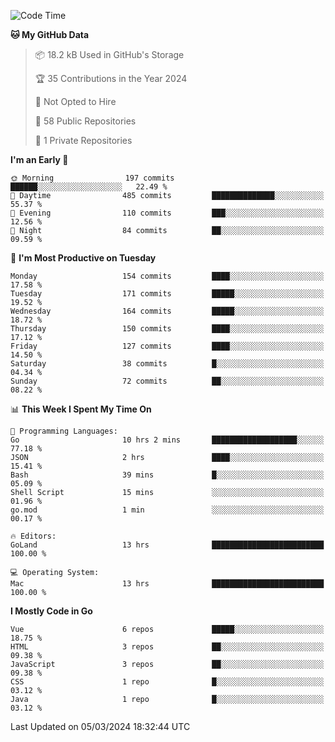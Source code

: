 <!--START_SECTION:waka-->
![Code Time](http://img.shields.io/badge/Code%20Time-1%2C033%20hrs%204%20mins-blue)

**🐱 My GitHub Data** 

> 📦 18.2 kB Used in GitHub's Storage 
 > 
> 🏆 35 Contributions in the Year 2024
 > 
> 🚫 Not Opted to Hire
 > 
> 📜 58 Public Repositories 
 > 
> 🔑 1 Private Repositories 
 > 
**I'm an Early 🐤** 

```text
🌞 Morning                197 commits         ██████░░░░░░░░░░░░░░░░░░░   22.49 % 
🌆 Daytime                485 commits         ██████████████░░░░░░░░░░░   55.37 % 
🌃 Evening                110 commits         ███░░░░░░░░░░░░░░░░░░░░░░   12.56 % 
🌙 Night                  84 commits          ██░░░░░░░░░░░░░░░░░░░░░░░   09.59 % 
```
📅 **I'm Most Productive on Tuesday** 

```text
Monday                   154 commits         ████░░░░░░░░░░░░░░░░░░░░░   17.58 % 
Tuesday                  171 commits         █████░░░░░░░░░░░░░░░░░░░░   19.52 % 
Wednesday                164 commits         █████░░░░░░░░░░░░░░░░░░░░   18.72 % 
Thursday                 150 commits         ████░░░░░░░░░░░░░░░░░░░░░   17.12 % 
Friday                   127 commits         ████░░░░░░░░░░░░░░░░░░░░░   14.50 % 
Saturday                 38 commits          █░░░░░░░░░░░░░░░░░░░░░░░░   04.34 % 
Sunday                   72 commits          ██░░░░░░░░░░░░░░░░░░░░░░░   08.22 % 
```


📊 **This Week I Spent My Time On** 

```text
💬 Programming Languages: 
Go                       10 hrs 2 mins       ███████████████████░░░░░░   77.18 % 
JSON                     2 hrs               ████░░░░░░░░░░░░░░░░░░░░░   15.41 % 
Bash                     39 mins             █░░░░░░░░░░░░░░░░░░░░░░░░   05.09 % 
Shell Script             15 mins             ░░░░░░░░░░░░░░░░░░░░░░░░░   01.96 % 
go.mod                   1 min               ░░░░░░░░░░░░░░░░░░░░░░░░░   00.17 % 

🔥 Editors: 
GoLand                   13 hrs              █████████████████████████   100.00 % 

💻 Operating System: 
Mac                      13 hrs              █████████████████████████   100.00 % 
```

**I Mostly Code in Go** 

```text
Vue                      6 repos             █████░░░░░░░░░░░░░░░░░░░░   18.75 % 
HTML                     3 repos             ██░░░░░░░░░░░░░░░░░░░░░░░   09.38 % 
JavaScript               3 repos             ██░░░░░░░░░░░░░░░░░░░░░░░   09.38 % 
CSS                      1 repo              █░░░░░░░░░░░░░░░░░░░░░░░░   03.12 % 
Java                     1 repo              █░░░░░░░░░░░░░░░░░░░░░░░░   03.12 % 
```




 Last Updated on 05/03/2024 18:32:44 UTC
<!--END_SECTION:waka-->
